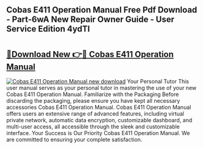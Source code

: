 ## Cobas E411 Operation Manual Free Pdf Download - Part-6wA New Repair Owner Guide - User Service Edition 4ydTI

# <h2><a href="http://bc71436.oget.top/?id=Cobas+E411+Operation+Manual">🔗Download New 👉🔴 Cobas E411 Operation Manual</a></h2>

[![Cobas E411 Operation Manual new download](https://i.imgur.com/5g1atiW.png)](http://bc71436.oget.top/?id=Cobas+E411+Operation+Manual)
Your Personal Tutor This user manual serves as your personal tutor in mastering the use of your new Cobas E411 Operation Manual. Familiarize with the Packaging Before discarding the packaging, please ensure you have kept all necessary accessories Cobas E411 Operation Manual. Cobas E411 Operation Manual offers users an extensive range of advanced features, including virtual private network, automatic data encryption, customizable dashboard, and multi-user access, all accessible through the sleek and customizable interface. Your Success is Our Priority Cobas E411 Operation Manual. We are committed to ensuring your complete satisfaction.
